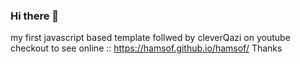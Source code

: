 ### Hi there 👋
my first javascript based template follwed by cleverQazi on youtube checkout to see online :: https://hamsof.github.io/hamsof/
Thanks 
